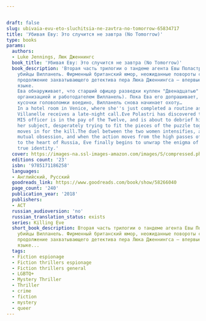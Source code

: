 ```yaml
---


draft: false
slug: ubivaia-evu-eto-sluchitsia-ne-zavtra-no-tomorrow-65834717
title: 'Убивая Еву: Это случится не завтра (No Tomorrow)'
type: books
params:
  authors:
  - Luke Jennings, Люк Дженнингс
  book_title: 'Убивая Еву: Это случится не завтра (No Tomorrow)'
  book_description: 'Вторая часть трилогии о тандеме агента Евы Поластри и наемной
    убийцы Вилланель. Фирменный британский юмор, неожиданные повороты сюжета и долгожданное
    продолжение захватывающего детектива пера Люка Дженнингса – впервые на русском
    языке.
    Ева обнаруживает, что старший офицер разведки куплен "Двенадцатью" (секретной
    организацией и работодателем Вилланель). Пока Ева его допрашивает, пытаясь соединить
    кусочки головоломки воедино, Вилланель снова начинает охоту…
    In a hotel room in Venice, where she''s just completed a routine assassination,
    Villanelle receives a late-night call.Eve Polastri has discovered that a senior
    MI5 officer is in the pay of the Twelve, and is about to debrief him. As Eve interrogates
    her subject, desperately trying to fit the pieces of the puzzle together, Villanelle
    moves in for the kill.The duel between the two women intensifies, as does their
    mutual obsession, and when the action moves from the high passes of the Tyrol
    to the heart of Russia, Eve finally begins to unwrap the enigma of her adversary''s
    true identity.'
  cover: https://images-na.ssl-images-amazon.com/images/S/compressed.photo.goodreads.com/books/1622908429i/58266040.jpg
  editions count: '23'
  isbn: '9785171186258'
  languages:
  - Английский, Русский
  goodreads_link: https://www.goodreads.com/book/show/58266040
  page_count: '240'
  publication_year: '2018'
  publishers:
  - АСТ
  russian_audioversion: 'no'
  russian_translation_status: exists
  series: Killing Eve
  short_book_description: Вторая часть трилогии о тандеме агента Евы Поластри и наемной
    убийцы Вилланель. Фирменный британский юмор, неожиданные повороты сюжета и долгожданное
    продолжение захватывающего детектива пера Люка Дженнингса – впервые на русском
    языке...
  tags:
  - Fiction espionage
  - Fiction thrillers espionage
  - Fiction thrillers general
  - LGBTQ+
  - Mystery Thriller
  - Thriller
  - crime
  - fiction
  - mystery
  - queer
---
```

